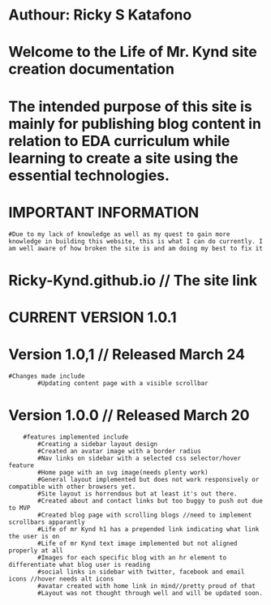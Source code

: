 #	Authour: Ricky S Katafono
#	Welcome to the Life of Mr. Kynd site creation documentation
#	The intended purpose of this site is mainly for publishing blog content in relation to EDA curriculum while learning to create a site using the essential technologies.

#	IMPORTANT INFORMATION
 	#Due to my lack of knowledge as well as my quest to gain more knowledge in building this website, this is what I can do currently. I am well aware of how broken the site is and am doing my best to fix it 

# Ricky-Kynd.github.io // The site link

#	CURRENT VERSION 1.0.1


#	Version 1.0,1 // Released March 24
	#Changes made include
			#Updating content page with a visible scrollbar
		
#	Version 1.0.0 // Released March 20
		#features implemented include
			#Creating a sidebar layout design
			#Created an avatar image with a border radius
			#Nav links on sidebar with a selected css selector/hover feature
			#Home page with an svg image(needs plenty work)
			#General layout implemented but does not work responsively or compatible with other browsers yet.
			#Site layout is horrendous but at least it's out there.
			#Created about and contact links but too buggy to push out due to MVP
			#Created blog page with scrolling blogs //need to implement scrollbars apparantly
			#Life of mr Kynd h1 has a prepended link indicating what link the user is on
			#Life of mr Kynd text image implemented but not aligned properly at all
			#Images for each specific blog with an hr element to differentiate what blog user is reading
			#social links in sidebar with twitter, facebook and email icons //hover needs alt icons
			#avatar created with home link in mind//pretty proud of that
			#Layout was not thought through well and will be updated soon.
		


